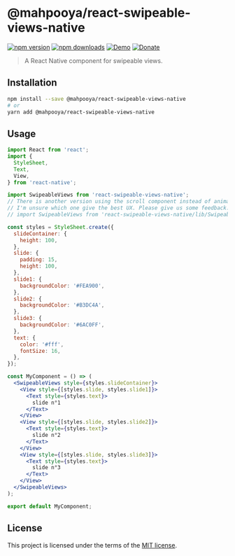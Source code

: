 # @mahpooya/react-swipeable-views-native

[![npm version](https://img.shields.io/npm/v/react-swipeable-views-native.svg)](https://www.npmjs.com/package/react-swipeable-views-native)
[![npm downloads](https://img.shields.io/npm/dm/react-swipeable-views-native.svg)](https://www.npmjs.com/package/react-swipeable-views-native)
[![Demo](https://img.shields.io/badge/demo-expo-blue.svg)](https://expo.io/@yacut/react-swipeable-views-native)
[![Donate](https://img.shields.io/badge/$-support-green.svg)](https://paypal.me/yacut)

> A React Native component for swipeable views.

## Installation

```sh
npm install --save @mahpooya/react-swipeable-views-native
# or
yarn add @mahpooya/react-swipeable-views-native
```

## Usage

```jsx
import React from 'react';
import {
  StyleSheet,
  Text,
  View,
} from 'react-native';

import SwipeableViews from 'react-swipeable-views-native';
// There is another version using the scroll component instead of animated.
// I'm unsure which one give the best UX. Please give us some feedback.
// import SwipeableViews from 'react-swipeable-views-native/lib/SwipeableViews.scroll';

const styles = StyleSheet.create({
  slideContainer: {
    height: 100,
  },
  slide: {
    padding: 15,
    height: 100,
  },
  slide1: {
    backgroundColor: '#FEA900',
  },
  slide2: {
    backgroundColor: '#B3DC4A',
  },
  slide3: {
    backgroundColor: '#6AC0FF',
  },
  text: {
    color: '#fff',
    fontSize: 16,
  },
});

const MyComponent = () => (
  <SwipeableViews style={styles.slideContainer}>
    <View style={[styles.slide, styles.slide1]}>
      <Text style={styles.text}>
        slide n°1
      </Text>
    </View>
    <View style={[styles.slide, styles.slide2]}>
      <Text style={styles.text}>
        slide n°2
      </Text>
    </View>
    <View style={[styles.slide, styles.slide3]}>
      <Text style={styles.text}>
        slide n°3
      </Text>
    </View>
  </SwipeableViews>
);

export default MyComponent;
```

## License

This project is licensed under the terms of the
[MIT license](https://github.com/mahpooya/react-swipeable-views/blob/master/LICENSE).
